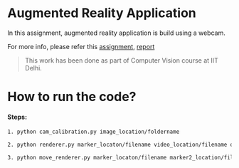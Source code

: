 
# Augmented Reality Application
In this assignment, augmented reality application is build using a webcam.

For more info, please refer this [assignment](https://github.com/deepakraina99/PhD-Course-Projects-IITD/blob/master/Computer-Vision-COL780/Augmented-reality/Assignment-3.pdf), [report](https://github.com/deepakraina99/PhD-Course-Projects-IITD/blob/master/Computer-Vision-COL780/Augmented-reality/Report.pdf)

> This work has been done as part of Computer Vision
> course at IIT Delhi.

# How to run the code?
#### Steps:

```sh
1. python cam_calibration.py image_location/foldername
```
```sh
2. python renderer.py marker_locaton/filename video_location/filename object_location/filename output_locaton/filename feature_detector(surf/sift)
```
```sh
3. python move_renderer.py marker_locaton/filename marker2_location/filename video_location/filename object_location/filename output_locaton/filename
```
